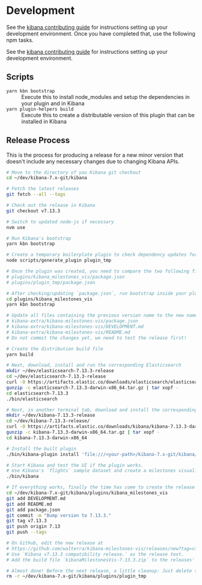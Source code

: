 # Development

See the [kibana contributing guide](https://github.com/elastic/kibana/blob/master/CONTRIBUTING.md) for instructions setting up your development environment. Once you have completed that, use the following npm tasks.

See the [kibana contributing guide](https://github.com/elastic/kibana/blob/master/CONTRIBUTING.md) for instructions setting up your development environment.

## Scripts

<dl>
  <dt><code>yarn kbn bootstrap</code></dt>
  <dd>Execute this to install node_modules and setup the dependencies in your plugin and in Kibana</dd>

  <dt><code>yarn plugin-helpers build</code></dt>
  <dd>Execute this to create a distributable version of this plugin that can be installed in Kibana</dd>
</dl>

## Release Process

This is the process for producing a release for a new minor version that doesn't include any necessary changes due to changing Kibana APIs.

```bash
# Move to the directory of you Kibana git checkout
cd ~/dev/kibana-7.x-git/kibana

# Fetch the latest releases
git fetch --all --tags

# Check out the release in Kibana
git checkout v7.13.3

# Switch to updated node-js if necessary
nvm use

# Run Kibana's bootstrap
yarn kbn bootstrap

# Create a temporary boilerplate plugin to check dependency updates for plugins
node scripts/generate_plugin plugin_tmp

# Once the plugin was created, you need to compare the two following files and if necessary update the dependencies in your `package.json`
# plugins/kibana_milestones_vis/package.json
# plugins/plugin_tmp/package.json

# After checking/updating `package.json`, run bootstrap inside your plugin's directory
cd plugins/kibana_milestones_vis
yarn kbn bootstrap

# Update all files containing the previous version name to the new name
# kibana-extra/kibana-milestones-vis/package.json
# kibana-extra/kibana-milestones-vis/DEVELOPMENT.md
# kibana-extra/kibana-milestones-vis/README.md
# Do not commit the changes yet, we need to test the release first!

# Create the distribution build file
yarn build

# Next, download, install and run the corresponding Elasticsearch
mkdir ~/dev/elasticsearch-7.13.3-release
cd ~/dev/elasticsearch-7.13.3-release
curl -O https://artifacts.elastic.co/downloads/elasticsearch/elasticsearch-7.13.3-darwin-x86_64.tar.gz
gunzip -c elasticsearch-7.13.3-darwin-x86_64.tar.gz | tar xopf -
cd elasticsearch-7.13.3
./bin/elasticsearch

# Next, in another terminal tab, download and install the corresponding Kibana release to test the build
mkdir ~/dev/kibana-7.13.3-release
cd ~/dev/kibana-7.13.3-release/
curl -O https://artifacts.elastic.co/downloads/kibana/kibana-7.13.3-darwin-x86_64.tar.gz
gunzip -c kibana-7.13.3-darwin-x86_64.tar.gz | tar xopf -
cd kibana-7.13.3-darwin-x86_64

# Install the built plugin
./bin/kibana-plugin install 'file:///<your-path>/kibana-7.x-git/kibana/plugins/kibana_milestones_vis/build/kibanaMilestonesVis-7.13.3.zip'

# Start Kibana and test the UI if the plugin works.
# Use Kibana's `flights` sample dataset and create a milestones visualization.
./bin/kibana

# If everything works, finally the time has come to create the release on Github.
cd ~/dev/kibana-7.x-git/kibana/plugins/kibana_milestones_vis
git add DEVELOPMENT.md
git add README.md
git add package.json
git commit -m "Bump version to 7.13.3."
git tag v7.13.3
git push origin 7.13
git push --tags

# On Github, edit the new release at
# https://github.com/walterra/kibana-milestones-vis/releases/new?tag=v7.13.3
# Use `Kibana v7.13.3 compatibility release.` as the release text.
# Add the build file `kibanaMilestonesVis-7.13.3.zip` to the releases' binaries.

# Almost done! Before the next release, a little cleanup: Just delete the temporary plugin you create so you can create another one for comparison for the next release.
rm -r ~/dev/kibana-7.x-git/kibana/plugins/plugin_tmp
```
